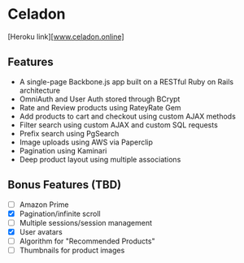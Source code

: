 # Celadon

[Heroku link][www.celadon.online]

## Features
- A single-page Backbone.js app built on a RESTful Ruby on Rails architecture
- OmniAuth and User Auth stored through BCrypt
- Rate and Review products using RateyRate Gem
- Add products to cart and checkout using custom AJAX methods
- Filter search using custom AJAX and custom SQL requests
- Prefix search using PgSearch
- Image uploads using AWS via Paperclip
- Pagination using Kaminari
- Deep product layout using multiple associations

## Bonus Features (TBD)
- [ ] Amazon Prime
- [X] Pagination/infinite scroll
- [ ] Multiple sessions/session management
- [X] User avatars
- [ ] Algorithm for "Recommended Products"
- [ ] Thumbnails for product images 
